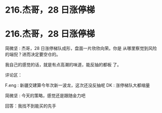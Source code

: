 # 216.杰哥，28 日涨停梯

# 216.杰哥，28 日涨停梯

简微坚 : 杰哥，28 日涨停梯队成形，盘面一片欣欣向荣。你是 从哪里察觉到风险的端倪？进而决定要空仓的。

我自己的感觉的话，就是有点高潮的味道，能反抽的都板 了。

评论区：

F.eng : 新疆交建算今年次新一波龙，这次还没反抽呢 DK : 涨停梯队大都缩量

简微坚 : 今天的策略，感觉还是跟随金力吧

回答：我找不到能买的先手